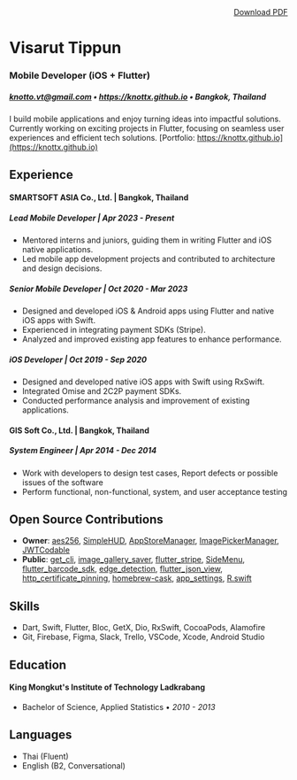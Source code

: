 <div style="text-align: right;">
  <a href="https://github.com/knottx/resume/visarut-tippun-resume.pdf" target="_blank">Download PDF</a>
</div>

# Visarut Tippun

### Mobile Developer (iOS + Flutter)

##### knotto.vt@gmail.com • https://knottx.github.io • Bangkok, Thailand

I build mobile applications and enjoy turning ideas into impactful solutions. Currently working on exciting projects in Flutter, focusing on seamless user experiences and efficient tech solutions. [Portfolio: https://knottx.github.io](https://knottx.github.io)

## Experience

#### SMARTSOFT ASIA Co., Ltd. | Bangkok, Thailand

##### Lead Mobile Developer | _Apr 2023 - Present_

- Mentored interns and juniors, guiding them in writing Flutter and iOS native applications.
- Led mobile app development projects and contributed to architecture and design decisions.

##### Senior Mobile Developer | _Oct 2020 - Mar 2023_

- Designed and developed iOS & Android apps using Flutter and native iOS apps with Swift.
- Experienced in integrating payment SDKs (Stripe).
- Analyzed and improved existing app features to enhance performance.

##### iOS Developer | _Oct 2019 - Sep 2020_

- Designed and developed native iOS apps with Swift using RxSwift.
- Integrated Omise and 2C2P payment SDKs.
- Conducted performance analysis and improvement of existing applications.

#### GIS Soft Co., Ltd. | Bangkok, Thailand

##### System Engineer | _Apr 2014 - Dec 2014_

- Work with developers to design test cases, Report defects or possible issues of the software
- Perform functional, non-functional, system, and user acceptance testing

## Open Source Contributions

- **Owner**: [aes256](https://github.com/knottx/aes256-dart), [SimpleHUD](https://github.com/knottx/SimpleHUD), [AppStoreManager](https://github.com/knottx/AppStoreManager), [ImagePickerManager](https://github.com/knottx/ImagePickerManager), [JWTCodable](https://github.com/knottx/JWTCodable)
- **Public**: [get_cli](https://github.com/jonataslaw/get_cli), [image_gallery_saver](https://github.com/hui-z/image_gallery_saver), [flutter_stripe](https://github.com/flutter-stripe/flutter_stripe), [SideMenu](https://github.com/jonkykong/SideMenu), [flutter_barcode_sdk](https://github.com/yushulx/flutter_barcode_sdk), [edge_detection](https://github.com/sawankumarbundelkhandi/edge_detection), [flutter_json_view](https://github.com/Frezyx/flutter_json_view), [http_certificate_pinning](https://github.com/diefferson/http_certificate_pinning), [homebrew-cask](https://github.com/Homebrew/homebrew-cask), [app_settings](https://github.com/spencerccf/app_settings), [R.swift](https://github.com/mac-cain13/R.swift)

## Skills

- Dart, Swift, Flutter, Bloc, GetX, Dio, RxSwift, CocoaPods, Alamofire
- Git, Firebase, Figma, Slack, Trello, VSCode, Xcode, Android Studio

## Education

#### King Mongkut's Institute of Technology Ladkrabang

- Bachelor of Science, Applied Statistics • _2010 - 2013_

## Languages

- Thai (Fluent)
- English (B2, Conversational)
